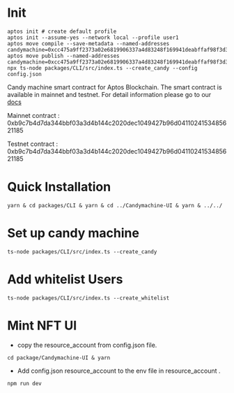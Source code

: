 # Init

```shell
aptos init # create default profile
aptos init --assume-yes --network local --profile user1
aptos move compile --save-metadata --named-addresses candymachine=0xcc475a9ff2373a02e6819906337a4d83248f169941deabffaf98f3d305496af7
aptos move publish --named-addresses candymachine=0xcc475a9ff2373a02e6819906337a4d83248f169941deabffaf98f3d305496af7
npx ts-node packages/CLI/src/index.ts --create_candy --config config.json
```




Candy machine smart contract for Aptos Blockchain. The smart contract is available in mainnet and testnet. For detail information please go to our [docs](https://docs.mokshya.io)

Mainnet contract : 0xb9c7b4d7da344bbf03a3d4b144c2020dec1049427b96d0411024153485621185

Testnet contract : 0xb9c7b4d7da344bbf03a3d4b144c2020dec1049427b96d0411024153485621185

# Quick Installation 

```shell
yarn & cd packages/CLI & yarn & cd ../Candymachine-UI & yarn & ../../
```
# Set up candy machine 

```shell
ts-node packages/CLI/src/index.ts --create_candy 
```

# Add whitelist Users

```shell
ts-node packages/CLI/src/index.ts --create_whitelist 
```

# Mint NFT UI

* copy the resource_account from config.json file.

```shell
cd package/Candymachine-UI & yarn
```

* Add config.json resource_account to the env file in resource_account .

```shell 
npm run dev  
```